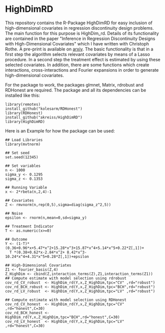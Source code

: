 # HighDimRD
This repository contains the R-Package HighDimRD for easy inclusion of high-dimensional covariates in regression discontinuity design problems. The main function for this purpose is HighDim_rd. Details of its functionality are contained in the paper "Inference in Regression Discontinuity Designs with High-Dimensional Covariates" which I have written with Christoph Rothe. A pre-print is available on <a href="https://arxiv.org/abs/2110.13725">arxiv</a>. The basic functionality is that in a first step the algorithm selects relevant covariates by means of a Lasso procedure. In a second step the treatment effect is estimated by using these selected covariates. In addition, there are some functions which create interactions, cross-interactions and Fourier expansions in order to generate high-dimensional covariates.

For the package to work, the packages glmnet, Matrix, rdrobust and RDHonest are required. The package and all its dependencies can be installed like this:
```
library(remotes)
install_github("kolesarm/RDHonest")
library(RDHonest)
install_github("akreiss/HighDimRD")
library(HighDimRD)

```

Here is an Example for how the package can be used:
```
## Load Libraries
library(mvtnorm)

## Set seed
set.seed(12345)

## Set variables
n <- 1000
sigma_y <- 0.1295
sigma_z <- 0.1353

## Running Variable
x <- 2*rbeta(n,2,4)-1

## Covariates
Z <- rmvnorm(n,rep(0,5),sigma=diag(sigma_z^2,5))

## Noise
epsilon <- rnorm(n,mean=0,sd=sigma_y)

## Treatment Indicator
T <- as.numeric(x>=0)

## Outcome
Y <- (1-T)*(0.36+0.96*x+5.47*x^2+15.28*x^3+15.87*x^4+5.14*x^5+0.22*Z[,1])+
  T *(0.38+0.62*x-2.84*x^2+ 8.42*x^3-10.24*x^4+4.31*x^5+0.28*Z[,1])+epsilon

## High-Dimensional Covariates
Z1 <- fourier_basis(Z,4)
Z_HighDim <- cbind(Z,interaction_terms(Z),Z1,interaction_terms(Z1))
## Compute estimate with model selection using rdrobust
cov_rd_CV_robust  <- HighDim_rd(Y,x,Z_HighDim,tpc="CV" ,rd="robust")
cov_rd_BCH_robust <- HighDim_rd(Y,x,Z_HighDim,tpc="BCH",rd="robust")
cov_rd_LV_robust  <- HighDim_rd(Y,x,Z_HighDim,tpc="LV" ,rd="robust")

## Compute estimate with model selection using RDHonest
cov_rd_CV_honest  <- HighDim_rd(Y,x,Z_HighDim,tpc="CV" ,rd="honest",C=30)
cov_rd_BCH_honest <- HighDim_rd(Y,x,Z_HighDim,tpc="BCH",rd="honest",C=30)
cov_rd_LV_honest  <- HighDim_rd(Y,x,Z_HighDim,tpc="LV" ,rd="honest",C=30)
```
